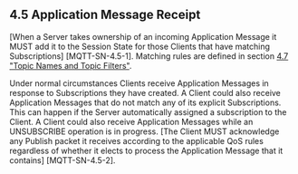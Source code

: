 <!-- transformation-note: left upstream numbering of headings for verification -->
## 4.5 Application Message Receipt

\[When a Server takes ownership of an incoming Application Message it MUST add it to the Session State for those Clients that have matching
Subscriptions] \[MQTT-SN-4.5-1]. Matching rules are defined in section [4.7 "Topic Names and Topic Filters"](#topic-names-and-topic-filters).

Under normal circumstances Clients receive Application Messages in response to Subscriptions they have created. A Client could also receive
Application Messages that do not match any of its explicit Subscriptions. This can happen if the Server automatically assigned a subscription
to the Client. A Client could also receive Application Messages while an UNSUBSCRIBE operation is in progress. \[The Client MUST acknowledge
any Publish packet it receives according to the applicable QoS rules regardless of whether it elects to process the Application Message that it
contains] \[MQTT-SN-4.5-2].
